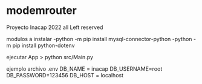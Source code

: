 # modemrouter
Proyecto Inacap 2022 all Left reserved

modulos a instalar
-python -m pip install mysql-connector-python
-python -m pip install python-dotenv


ejecutar App > python src/Main.py

ejemplo archivo .env 
DB_NAME = inacap
DB_USERNAME=root
DB_PASSWORD=123456
DB_HOST = localhost
